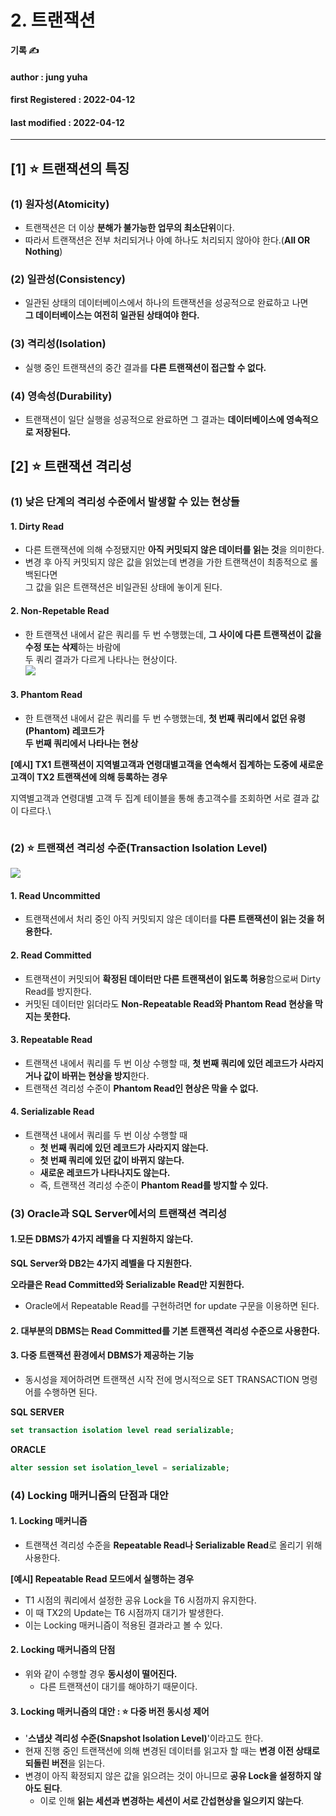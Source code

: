 # 2. 트랜잭션

**기록 ✍️**

#### author : jung yuha

#### **first Registered : 2022-04-12**

#### last modified : **2022-04-12**

****

## \[1] ⭐️ 트랜잭션의 특징 <a href="#1" id="1"></a>

### (1) 원자성(Atomicity) <a href="#1-atomicity" id="1-atomicity"></a>

* 트랜잭션은 더 이상 **분해가 불가능한 업무의 최소단위**이다.
* 따라서 트랜잭션은 전부 처리되거나 아예 하나도 처리되지 않아야 한다.(**All OR Nothing**)

### (2) 일관성(Consistency) <a href="#2-consistency" id="2-consistency"></a>

* 일관된 상태의 데이터베이스에서 하나의 트랜잭션을 성공적으로 완료하고 나면\
  **그 데이터베이스는 여전히 일관된 상태여야 한다.**

### (3) 격리성(Isolation) <a href="#3-isolation" id="3-isolation"></a>

* 실행 중인 트랜잭션의 중간 결과를 **다른 트랜잭션이 접근할 수 없다.**

### (4) 영속성(Durability) <a href="#4-durability" id="4-durability"></a>

* 트랜잭션이 일단 실행을 성공적으로 완료하면 그 결과는 **데이터베이스에 영속적으로 저장된다.**

## \[2] ⭐️ 트랜잭션 격리성 <a href="#2" id="2"></a>

### (1) 낮은 단계의 격리성 수준에서 발생할 수 있는 현상들 <a href="#1" id="1"></a>

#### 1. Dirty Read <a href="#1-dirty-read" id="1-dirty-read"></a>

* 다른 트랜잭션에 의해 수정됐지만 **아직 커밋되지 않은 데이터를 읽는 것**을 의미한다.
* 변경 후 아직 커밋되지 않은 값을 읽었는데 변경을 가한 트랜잭션이 최종적으로 롤백된다면\
  그 값을 읽은 트랜잭션은 비일관된 상태에 놓이게 된다.

#### 2. Non-Repetable Read <a href="#2-non-repetable-read" id="2-non-repetable-read"></a>

* 한 트랜잭션 내에서 같은 쿼리를 두 번 수행했는데, **그 사이에 다른 트랜잭션이 값을 수정 또는 삭제**하는 바람에\
  두 쿼리 결과가 다르게 나타나는 현상이다.\
  ![](https://velog.velcdn.com/images/yooha9621/post/a825e3d3-7b02-469f-b411-2c03e2eb9b08/image.png)

#### 3. Phantom Read <a href="#3-phantom-read" id="3-phantom-read"></a>

* 한 트랜잭션 내에서 같은 쿼리를 두 번 수행했는데, **첫 번째 쿼리에서 없던 유령(Phantom) 레코드가**\
  **두 번째 쿼리에서 나타나는 현상**

**\[예시] TX1 트랜잭션이 지역별고객과 연령대별고객을 연속해서 집계하는 도중에 새로운 고객이 TX2 트랜잭션에 의해 등록하는 경우**

지역별고객과 연령대별 고객 두 집계 테이블을 통해 총고객수를 조회하면 서로 결과 값이 다르다.\


<figure><img src="https://velog.velcdn.com/images/yooha9621/post/d110fdc4-b093-4c0f-a3a5-96477b93dc6e/image.png" alt=""><figcaption></figcaption></figure>

### (2) ⭐️ 트랜잭션 격리성 수준(Transaction Isolation Level) <a href="#2-transaction-isolation-level" id="2-transaction-isolation-level"></a>

![](https://velog.velcdn.com/images/yooha9621/post/999a70cc-21af-415a-9281-ef9b17207739/image.png)

#### 1. Read Uncommitted <a href="#1-read-uncommitted" id="1-read-uncommitted"></a>

* 트랜잭션에서 처리 중인 아직 커밋되지 않은 데이터를 **다른 트랜잭션이 읽는 것을 허용한다.**

#### 2. Read Committed <a href="#2-read-committed" id="2-read-committed"></a>

* 트랜잭션이 커밋되어 **확정된 데이터만 다른 트랜잭션이 읽도록 허용**함으로써 Dirty Read를 방지한다.
* 커밋된 데이터만 읽더라도 **Non-Repeatable Read와 Phantom Read 현상을 막지는 못한다.**

#### 3. Repeatable Read <a href="#3-repeatable-read" id="3-repeatable-read"></a>

* 트랜잭션 내에서 쿼리를 두 번 이상 수행할 때, **첫 번째 쿼리에 있던 레코드가 사라지거나 값이 바뀌는 현상을 방지**한다.
* 트랜잭션 격리성 수준이 **Phantom Read인 현상은 막을 수 없다.**

#### 4. Serializable Read <a href="#4-serializable-read" id="4-serializable-read"></a>

* 트랜잭션 내에서 쿼리를 두 번 이상 수행할 때
  * **첫 번째 쿼리에 있던 레코드가 사라지지 않는다.**
  * **첫 번째 쿼리에 있던 값이 바뀌지 않는다.**
  * **새로운 레코드가 나타나지도 않는다.**
  * 즉, 트랜잭션 격리성 수준이 **Phantom Read를 방지할 수 있다.**

### (3) Oracle과 SQL Server에서의 트랜잭션 격리성 <a href="#3-oracle-sql-server" id="3-oracle-sql-server"></a>

#### 1.모든 DBMS가 4가지 레벨을 다 지원하지 않는다. <a href="#1-dbms-4" id="1-dbms-4"></a>

**SQL Server와 DB2는 4가지 레벨을 다 지원한다.**

**오라클은 Read Committed와 Serializable Read만 지원한다.**

* Oracle에서 Repeatable Read를 구현하려면 for update 구문을 이용하면 된다.

#### 2. 대부분의 DBMS는 Read Committed를 기본 트랜잭션 격리성 수준으로 사용한다. <a href="#2-dbms-read-committed" id="2-dbms-read-committed"></a>

#### 3. 다중 트랜잭션 환경에서 DBMS가 제공하는 기능 <a href="#3-dbms" id="3-dbms"></a>

* 동시성을 제어하려면 트랜잭션 시작 전에 명시적으로 SET TRANSACTION 명령어를 수행하면 된다.

**SQL SERVER**

```sql
set transaction isolation level read serializable;
```

**ORACLE**

```sql
alter session set isolation_level = serializable;
```

### (4) Locking 매커니즘의 단점과 대안 <a href="#4-locking" id="4-locking"></a>

#### 1. Locking 매커니즘 <a href="#1-locking" id="1-locking"></a>

* 트랜잭션 격리성 수준을 **Repeatable Read나 Serializable Read**로 올리기 위해 사용한다.

**\[예시] Repeatable Read 모드에서 실행하는 경우**

* T1 시점의 쿼리에서 설정한 공유 Lock을 T6 시점까지 유지한다.
* 이 때 TX2의 Update는 T6 시점까지 대기가 발생한다.
* 이는 Locking 매커니즘이 적용된 결과라고 볼 수 있다.

#### 2. Locking 매커니즘의 단점 <a href="#2-locking" id="2-locking"></a>

* 위와 같이 수행할 경우 **동시성이 떨어진다.**
  * 다른 트랜잭션이 대기를 해야하기 때문이다.

#### 3. Locking 매커니즘의 대안 : ⭐️ 다중 버전 동시성 제어 <a href="#3-locking" id="3-locking"></a>

* '**스냅샷 격리성 수준(Snapshot Isolation Level)**'이라고도 한다.
* 현재 진행 중인 트랜잭션에 의해 변경된 데이터를 읽고자 할 때는 **변경 이전 상태로 되돌린 버전**을 읽는다.
* 변경이 아직 확정되지 않은 값을 읽으려는 것이 아니므로 **공유 Lock을 설정하지 않아도 된다**.
  * 이로 인해 **읽는 세션과 변경하는 세션이 서로 간섭현상을 일으키지 않는다**.
